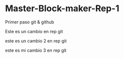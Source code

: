 # Master-Block-maker-Rep-1
Primer paso git &amp; github

Este es un cambio en rep git

este es un cambio 2 en rep git

este es mi cambio 3 en rep git

